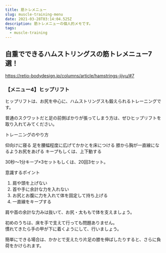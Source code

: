 ```yaml
---
title: 筋トレメニュー
slug: muscle-training-menu
date: 2021-03-28T03:14:04.525Z
description: 筋トレメニューの個人的メモです。
tags:
  - muscle-training
---
```

## 自重でできるハムストリングスの筋トレメニュー7選！

<https://retio-bodydesign.jp/columns/article/hamstrings-jijyu/#7>

### 【メニュー4】ヒップリフト

ヒップリフトは、お尻を中心に、ハムストリングスも鍛えられるトレーニングです。

普通のスクワットだと足の前側ばかりが張ってしまう方は、ぜひヒップリフトを取り入れてみてください。

トレーニングのやり方

仰向けに寝る
足を腰幅程度に広げてかかとを床につける
膝から胸が一直線になるようお尻をあげる
キープもしくは、上下動する

30秒〜1分キープ×3セットもしくは、20回3セット。

意識するポイント

1. 肩や頭を上げない
1. 首や手に余計な力を入れない
1. お尻とお腹に力を入れて体を固定して持ち上げる
1. 一直線をキープする

肩や首の余計な力みは抜いて、お尻・太ももで体を支えましょう。

初めのうちは、床を手で支えて行っても問題ありません。  
慣れてきたら手の甲が下に着くようにして、行いましょう。

簡単にできる場合は、かかとで支えたり片足の膝を伸ばしたりすると、さらに負荷をかけられます。

